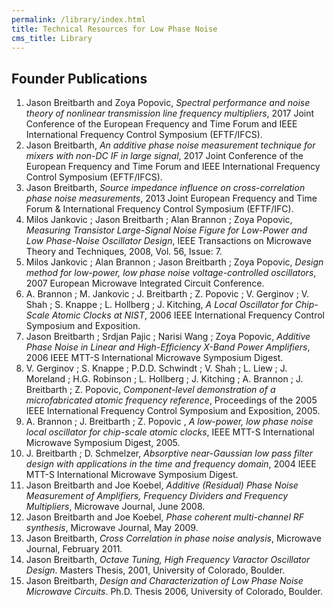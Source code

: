 ```yaml
---
permalink: /library/index.html
title: Technical Resources for Low Phase Noise
cms_title: Library
---
```


## Founder Publications

1. Jason Breitbarth and Zoya Popovic, _Spectral performance and noise theory of nonlinear transmission line frequency multipliers_, 2017 Joint Conference of the European Frequency and Time Forum and IEEE International Frequency Control Symposium (EFTF/IFCS).
2. Jason Breitbarth, _An additive phase noise measurement technique for mixers with non-DC IF in large signal_, 2017 Joint Conference of the European Frequency and Time Forum and IEEE International Frequency Control Symposium (EFTF/IFCS).
3. Jason Breitbarth, _Source impedance influence on cross-correlation phase noise measurements_, 2013 Joint European Frequency and Time Forum & International Frequency Control Symposium (EFTF/IFC).
4. Milos Jankovic ; Jason Breitbarth ; Alan Brannon ; Zoya Popovic, _Measuring Transistor Large-Signal Noise Figure for Low-Power and Low Phase-Noise Oscillator Design_, IEEE Transactions on Microwave Theory and Techniques, 2008, Vol. 56, Issue: 7.
5. Milos Jankovic ; Alan Brannon ; Jason Breitbarth ; Zoya Popovic, _Design method for low-power, low phase noise voltage-controlled oscillators_, 2007 European Microwave Integrated Circuit Conference.
6. A. Brannon ; M. Jankovic ; J. Breitbarth ; Z. Popovic ; V. Gerginov ; V. Shah ; S. Knappe ; L. Hollberg ; J. Kitching, _A Local Oscillator for Chip-Scale Atomic Clocks at NIST_, 2006 IEEE International Frequency Control Symposium and Exposition.
7. Jason Breitbarth ; Srdjan Pajic ; Narisi Wang ; Zoya Popovic, _Additive Phase Noise in Linear and High-Efficiency X-Band Power Amplifiers_, 2006 IEEE MTT-S International Microwave Symposium Digest.
8. V. Gerginov ; S. Knappe ; P.D.D. Schwindt ; V. Shah ; L. Liew ; J. Moreland ; H.G. Robinson ; L. Hollberg ; J. Kitching ; A. Brannon ; J. Breitbarth ; Z. Popovic, _Component-level demonstration of a microfabricated atomic frequency reference_, Proceedings of the 2005 IEEE International Frequency Control Symposium and Exposition, 2005.
9. A. Brannon ; J. Breitbarth ; Z. Popovic , _A low-power, low phase noise local oscillator for chip-scale atomic clocks_, IEEE MTT-S International Microwave Symposium Digest, 2005.
10. J. Breitbarth ; D. Schmelzer, _Absorptive near-Gaussian low pass filter design with applications in the time and frequency domain_, 2004 IEEE MTT-S International Microwave Symposium Digest.
11. Jason Breitbarth and Joe Koebel, _Additive (Residual) Phase Noise Measurement of Amplifiers, Frequency Dividers and Frequency Multipliers_, Microwave Journal, June 2008.
12. Jason Breitbarth and Joe Koebel, _Phase coherent multi-channel RF synthesis_, Microwave Journal, May 2009.
13. Jason Breitbarth, _Cross Correlation in phase noise analysis_, Microwave Journal, February 2011.
14. Jason Breitbarth, _Octave Tuning, High Frequency Varactor Oscillator Design_. Masters Thesis, 2001, University of Colorado, Boulder.
15. Jason Breitbarth, _Design and Characterization of Low Phase Noise Microwave Circuits_. Ph.D. Thesis 2006, University of Colorado, Boulder.
